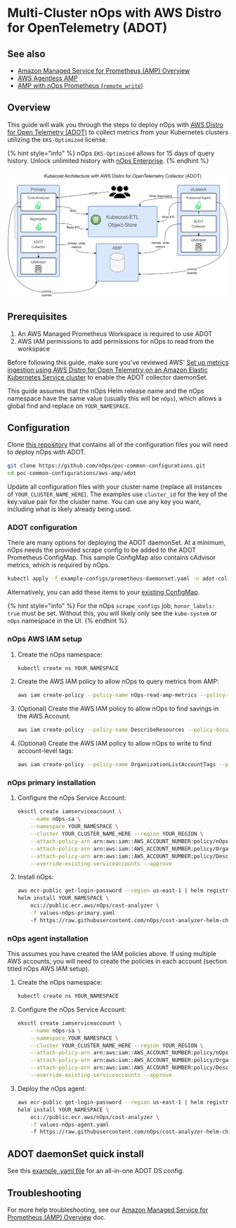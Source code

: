 # Multi-Cluster nOps with AWS Distro for OpenTelemetry (ADOT)

## See also

* [Amazon Managed Service for Prometheus (AMP) Overview](/install-and-configure/advanced-configuration/custom-prom/aws-amp-integration.md)
* [AWS Agentless AMP](/install-and-configure/advanced-configuration/custom-prom/nOps-agentless-amp.md)
* [AMP with nOps Prometheus (`remote_write`)](/install-and-configure/advanced-configuration/custom-prom/amp-with-remote-write.md)

## Overview

This guide will walk you through the steps to deploy nOps with [AWS Distro for Open Telemetry (ADOT)](https://aws-otel.github.io/) to collect metrics from your Kubernetes clusters utilizing the `EKS-Optimized` license.

{% hint style="info" %}
nOps `EKS-Optimized` allows for 15 days of query history. Unlock unlimited history with [nOps Enterprise](https://www.nOps.com/pricing).
{% endhint %}

![Architecture Diagram](/images/adot-architecture.png)

## Prerequisites

1. An AWS Managed Prometheus Workspace is required to use ADOT
2. AWS IAM permissions to add permissions for nOps to read from the workspace

Before following this guide, make sure you've reviewed AWS' [Set up metrics ingestion using AWS Distro for Open Telemetry on an Amazon Elastic Kubernetes Service cluster](https://docs.aws.amazon.com/prometheus/latest/userguide/AMP-onboard-ingest-metrics-OpenTelemetry.html) to enable the ADOT collector daemonSet.

This guide assumes that the nOps Helm release name and the nOps namespace have the same value (usually this will be `nOps`), which allows a global find and replace on `YOUR_NAMESPACE`.

## Configuration

Clone [this repository](https://github.com/nOps/poc-common-configurations/tree/main/aws/amp-with-adot) that contains all of the configuration files you will need to deploy nOps with ADOT.

```bash
git clone https://github.com/nOps/poc-common-configurations.git
cd poc-common-configurations/aws-amp/adot
```

Update all configuration files with your cluster name (replace all instances of `YOUR_CLUSTER_NAME_HERE`). The examples use `cluster_id` for the key of the key:value pair for the cluster name. You can use any key you want, including what is likely already being used.

### ADOT configuration

There are many options for deploying the ADOT daemonSet. At a minimum, nOps needs the provided scrape config to be added to the ADOT Prometheus ConfigMap. This sample ConfigMap also contains cAdvisor metrics, which is required by nOps.

```bash
kubectl apply -f example-configs/prometheus-daemonset.yaml -n adot-col
```

Alternatively, you can add these items to your [existing ConfigMap](https://github.com/nOps/poc-common-configurations/blob/main/aws/amp-with-adot/example-configs/nOps-adot-scrape-config.yaml).


{% hint style="info" %}
For the nOps `scrape_configs` job, `honor_labels: true` must be set. Without this, you will likely only see the `kube-system` or `nOps` namespace in the UI.
{% endhint %}

### nOps AWS IAM setup

1. Create the nOps namespace:

    ```bash
    kubectl create ns YOUR_NAMESPACE
    ```

1. Create the AWS IAM policy to allow nOps to query metrics from AMP:

    ```bash
    aws iam create-policy --policy-name nOps-read-amp-metrics --policy-document file://iam-read-amp-metrics.json
    ```

1. (Optional) Create the AWS IAM policy to allow nOps to find savings in the AWS Account:

    ```bash
    aws iam create-policy --policy-name DescribeResources --policy-document file://iam-describeCloudResources.json
    ```

1. (Optional) Create the AWS IAM policy to allow nOps to write to find account-level tags:

    ```bash
    aws iam create-policy --policy-name OrganizationListAccountTags --policy-document file://iam-listAccounts-tags.json
    ```

### nOps primary installation

1. Configure the nOps Service Account:

    ```bash
    eksctl create iamserviceaccount \
        --name nOps-sa \
        --namespace YOUR_NAMESPACE \
        --cluster YOUR_CLUSTER_NAME_HERE --region YOUR_REGION \
        --attach-policy-arn arn:aws:iam::AWS_ACCOUNT_NUMBER:policy/nOps-read-amp-metrics \
        --attach-policy-arn arn:aws:iam::AWS_ACCOUNT_NUMBER:policy/OrganizationListAccountTags \
        --attach-policy-arn arn:aws:iam::AWS_ACCOUNT_NUMBER:policy/DescribeResources \
        --override-existing-serviceaccounts --approve
    ```

1. Install nOps:

    ```bash
    aws ecr-public get-login-password --region us-east-1 | helm registry login --username AWS --password-stdin public.ecr.aws
    helm install YOUR_NAMESPACE \
        oci://public.ecr.aws/nOps/cost-analyzer \
        -f values-nOps-primary.yaml
        -f https://raw.githubusercontent.com/nOps/cost-analyzer-helm-chart/develop/cost-analyzer/values-eks-cost-monitoring.yaml
    ```

### nOps agent installation

This assumes you have created the IAM policies above. If using multiple AWS accounts, you will need to create the policies in each account (section titled nOps AWS IAM setup).

1. Create the nOps namespace:

    ```bash
    kubectl create ns YOUR_NAMESPACE
    ```

1. Configure the nOps Service Account:

    ```bash
    eksctl create iamserviceaccount \
        --name nOps-sa \
        --namespace YOUR_NAMESPACE \
        --cluster YOUR_CLUSTER_NAME_HERE --region YOUR_REGION \
        --attach-policy-arn arn:aws:iam::AWS_ACCOUNT_NUMBER:policy/nOps-read-amp-metrics \
        --attach-policy-arn arn:aws:iam::AWS_ACCOUNT_NUMBER:policy/OrganizationListAccountTags \
        --attach-policy-arn arn:aws:iam::AWS_ACCOUNT_NUMBER:policy/DescribeResources \
        --override-existing-serviceaccounts --approve
    ```

1. Deploy the nOps agent:

    ```bash
    aws ecr-public get-login-password --region us-east-1 | helm registry login --username AWS --password-stdin public.ecr.aws
    helm install YOUR_NAMESPACE \
        oci://public.ecr.aws/nOps/cost-analyzer \
        -f values-nOps-agent.yaml
        -f https://raw.githubusercontent.com/nOps/cost-analyzer-helm-chart/develop/cost-analyzer/values-eks-cost-monitoring.yaml
    ```

## ADOT daemonSet quick install

See this [example .yaml file](https://github.com/nOps/poc-common-configurations/blob/main/aws/amp-with-adot/example-configs/prometheus-daemonset.yaml) for an all-in-one ADOT DS config.

## Troubleshooting

For more help troubleshooting, see our [Amazon Managed Service for Prometheus (AMP) Overview](aws-amp-integration.md#troubleshooting) doc.
